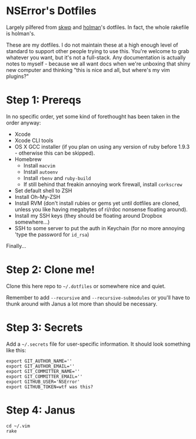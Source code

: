 # NSError's Dotfiles

Largely pilfered from [skwp][skwp-dotfiles] and
[holman][holman-dotfiles]'s dotfiles. In fact, the whole rakefile is
holman's.

These are my dotfiles. I do not maintain these at a high enough level of
standard to support other people trying to use this. You're welcome to
grab whatever you want, but it's not a full-stack. Any documentation is
actually notes to myself - because we all want docs when we're unboxing
that shiny new computer and thinking "this is nice and all, but where's
my vim plugins?"

# Step 1: Prereqs

In no specific order, yet some kind of forethought has been taken in the
order anyway:

* Xcode
* Xcode CLI tools
* OS X GCC installer (if you plan on using any version of ruby before
  1.9.3 - otherwise this can be skipped).
* Homebrew
  * Install `macvim`
  * Install `autoenv`
  * Install `rbenv` and `ruby-build`
  * If still behind that freakin annoying work firewall, install
    `corkscrew`
* Set default shell to ZSH
* Install Oh-My-ZSH
* Install RVM (don't install rubies or gems yet until dotfiles are
  cloned, unless you like having megabytes of ri/rdoc nonsense floating
  around).
* Install my SSH keys (they should be floating around Dropbox
  somewhere...)
* SSH to some server to put the auth in Keychain (for no more annoying
  'type the password for `id_rsa`)

Finally...

# Step 2: Clone me!

Clone this here repo to `~/.dotfiles` or somewhere nice and quiet.

Remember to add `--recursive` and `--recursive-submodules` or you'll
have to thunk around with Janus a lot more than should be necessary.

# Step 3: Secrets

Add a `~/.secrets` file for user-specific information. It should look
something like this:

    export GIT_AUTHOR_NAME=''
    export GIT_AUTHOR_EMAIL=''
    export GIT_COMMITTER_NAME=''
    export GIT_COMMITTER_EMAIL=''
    export GITHUB_USER='NSError'
    export GITHUB_TOKEN=wtf was this?

# Step 4: Janus

    cd ~/.vim
    rake

[skwp-dotfiles]: https://github.com/skwp/dotfiles
[holman-dotfiles]: https://github.com/holman/dotfiles
